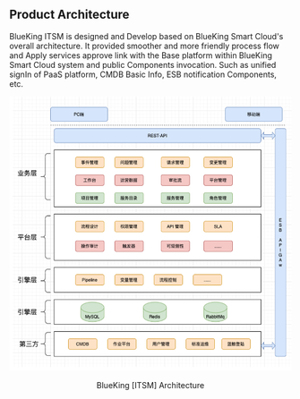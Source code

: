  ## Product Architecture 

 BlueKing ITSM is designed and Develop based on BlueKing Smart Cloud's overall architecture. It provided smoother and more friendly process flow and Apply services approve link with the Base platform within BlueKing Smart Cloud system and public Components invocation.  Such as unified signIn of PaaS platform, CMDB Basic Info, ESB notification Components, etc. 

 ![-w2021](../media/Architecture.png) 
 <center>BlueKing [ITSM] Architecture</center> 
